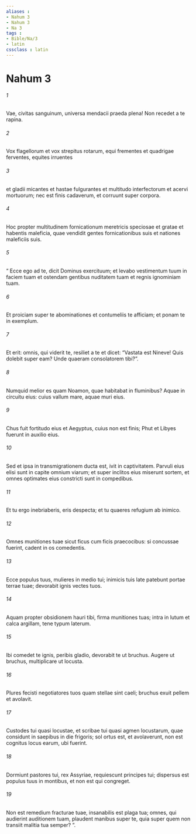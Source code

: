 ```yaml
---
aliases : 
- Nahum 3
- Nahum 3
- Na 3
tags : 
- Bible/Na/3
- latin
cssclass : latin
---
```


# Nahum 3

###### 1
Vae, civitas sanguinum, universa mendacii praeda plena! Non recedet a te rapina.
###### 2
Vox flagellorum et vox strepitus rotarum, equi frementes et quadrigae ferventes, equites irruentes
###### 3
et gladii micantes et hastae fulgurantes et multitudo interfectorum et acervi mortuorum; nec est finis cadaverum, et corruunt super corpora.
###### 4
Hoc propter multitudinem fornicationum meretricis speciosae et gratae et habentis maleficia, quae vendidit gentes fornicationibus suis et nationes maleficiis suis.
###### 5
“ Ecce ego ad te, dicit Dominus exercituum; et levabo vestimentum tuum in faciem tuam et ostendam gentibus nuditatem tuam et regnis ignominiam tuam.
###### 6
Et proiciam super te abominationes et contumeliis te afficiam; et ponam te in exemplum.
###### 7
Et erit: omnis, qui viderit te, resiliet a te et dicet: “Vastata est Nineve! Quis dolebit super eam? Unde quaeram consolatorem tibi?”.
###### 8
Numquid melior es quam Noamon, quae habitabat in fluminibus? Aquae in circuitu eius: cuius vallum mare, aquae muri eius.
###### 9
Chus fuit fortitudo eius et Aegyptus, cuius non est finis; Phut et Libyes fuerunt in auxilio eius.
###### 10
Sed et ipsa in transmigrationem ducta est, ivit in captivitatem. Parvuli eius elisi sunt in capite omnium viarum; et super inclitos eius miserunt sortem, et omnes optimates eius constricti sunt in compedibus.
###### 11
Et tu ergo inebriaberis, eris despecta; et tu quaeres refugium ab inimico.
###### 12
Omnes munitiones tuae sicut ficus cum ficis praecocibus: si concussae fuerint, cadent in os comedentis.
###### 13
Ecce populus tuus, mulieres in medio tui; inimicis tuis late patebunt portae terrae tuae; devorabit ignis vectes tuos.
###### 14
Aquam propter obsidionem hauri tibi, firma munitiones tuas; intra in lutum et calca argillam, tene typum laterum.
###### 15
Ibi comedet te ignis, peribis gladio, devorabit te ut bruchus. Augere ut bruchus, multiplicare ut locusta.
###### 16
Plures fecisti negotiatores tuos quam stellae sint caeli; bruchus exuit pellem et avolavit.
###### 17
Custodes tui quasi locustae, et scribae tui quasi agmen locustarum, quae considunt in saepibus in die frigoris; sol ortus est, et avolaverunt, non est cognitus locus earum, ubi fuerint.
###### 18
Dormiunt pastores tui, rex Assyriae, requiescunt principes tui; dispersus est populus tuus in montibus, et non est qui congreget.
###### 19
Non est remedium fracturae tuae, insanabilis est plaga tua; omnes, qui audierint auditionem tuam, plaudent manibus super te, quia super quem non transiit malitia tua semper? ”.

